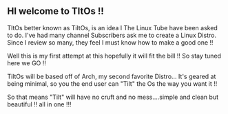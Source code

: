 ## HI welcome to TltOs !! 

TltOs better known as TiltOs, is an idea
I The Linux Tube have been asked to do.
I've had many channel Subscribers ask me
to create a Linux Distro. Since I review 
so many, they feel I must know how to make
a good one !! 

Well this is my first attempt at this hopefully 
it will fit the bill !! So stay tuned here we GO !!


TiltOs will be based off of Arch, my second favorite 
Distro... It's geared at being minimal, so you
the end user can "Tilt" the Os the way you want it !!

So that means "Tilt" will have no cruft and
no mess....simple and clean but beautiful !! all in one !!!
